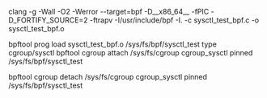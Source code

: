 

clang -g -Wall -O2 -Werror  --target=bpf -D__x86_64__ -fPIC -D_FORTIFY_SOURCE=2 -ftrapv -I/usr/include/bpf -I. -c  sysctl_test_bpf.c -o  sysctl_test_bpf.o

bpftool prog load sysctl_test_bpf.o /sys/fs/bpf/sysctl_test type cgroup/sysctl
bpftool cgroup attach /sys/fs/cgroup cgroup_sysctl pinned /sys/fs/bpf/sysctl_test


bpftool cgroup detach /sys/fs/cgroup cgroup_sysctl pinned /sys/fs/bpf/sysctl_test
